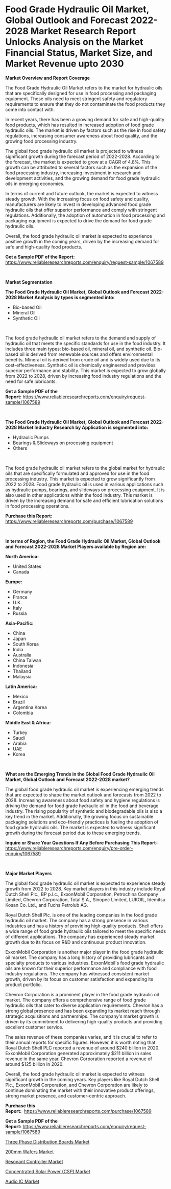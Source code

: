 <p><h1>Food Grade Hydraulic Oil Market, Global Outlook and Forecast 2022-2028 Market Research Report Unlocks Analysis on the Market Financial Status, Market Size, and Market Revenue upto 2030</h1></p><p><strong>Market Overview and Report Coverage</strong></p>
<p><p>The Food Grade Hydraulic Oil Market refers to the market for hydraulic oils that are specifically designed for use in food processing and packaging equipment. These oils need to meet stringent safety and regulatory requirements to ensure that they do not contaminate the food products they come into contact with.</p><p>In recent years, there has been a growing demand for safe and high-quality food products, which has resulted in increased adoption of food grade hydraulic oils. The market is driven by factors such as the rise in food safety regulations, increasing consumer awareness about food quality, and the growing food processing industry.</p><p>The global food grade hydraulic oil market is projected to witness significant growth during the forecast period of 2022-2028. According to the forecast, the market is expected to grow at a CAGR of 4.8%. This growth can be attributed to several factors such as the expansion of the food processing industry, increasing investment in research and development activities, and the growing demand for food grade hydraulic oils in emerging economies.</p><p>In terms of current and future outlook, the market is expected to witness steady growth. With the increasing focus on food safety and quality, manufacturers are likely to invest in developing advanced food grade hydraulic oils that offer superior performance and comply with stringent regulations. Additionally, the adoption of automation in food processing and packaging equipment is expected to drive the demand for food grade hydraulic oils.</p><p>Overall, the food grade hydraulic oil market is expected to experience positive growth in the coming years, driven by the increasing demand for safe and high-quality food products.</p></p>
<p><strong>Get a Sample PDF of the Report:</strong> <a href="https://www.reliableresearchreports.com/enquiry/request-sample/1067589">https://www.reliableresearchreports.com/enquiry/request-sample/1067589</a></p>
<p>&nbsp;</p>
<p><strong>Market Segmentation</strong></p>
<p><strong>The Food Grade Hydraulic Oil Market, Global Outlook and Forecast 2022-2028 Market Analysis by types is segmented into:</strong></p>
<p><ul><li>Bio-based Oil</li><li>Mineral Oil</li><li>Synthetic Oil</li></ul></p>
<p>&nbsp;</p>
<p><p>The food grade hydraulic oil market refers to the demand and supply of hydraulic oil that meets the specific standards for use in the food industry. It includes three main types: bio-based oil, mineral oil, and synthetic oil. Bio-based oil is derived from renewable sources and offers environmental benefits. Mineral oil is derived from crude oil and is widely used due to its cost-effectiveness. Synthetic oil is chemically engineered and provides superior performance and stability. This market is expected to grow globally from 2022 to 2028, driven by increasing food industry regulations and the need for safe lubricants.</p></p>
<p><strong>Get a Sample PDF of the Report:</strong>&nbsp;<a href="https://www.reliableresearchreports.com/enquiry/request-sample/1067589">https://www.reliableresearchreports.com/enquiry/request-sample/1067589</a></p>
<p>&nbsp;</p>
<p><strong>The Food Grade Hydraulic Oil Market, Global Outlook and Forecast 2022-2028 Market Industry Research by Application is segmented into:</strong></p>
<p><ul><li>Hydraulic Pumps</li><li>Bearings & Slideways on processing equipment</li><li>Others</li></ul></p>
<p>&nbsp;</p>
<p><p>The food grade hydraulic oil market refers to the global market for hydraulic oils that are specifically formulated and approved for use in the food processing industry. This market is expected to grow significantly from 2022 to 2028. Food grade hydraulic oil is used in various applications such as hydraulic pumps, bearings, and slideways on processing equipment. It is also used in other applications within the food industry. This market is driven by the increasing demand for safe and efficient lubrication solutions in food processing operations.</p></p>
<p><strong>Purchase this Report:</strong>&nbsp; <a href="https://www.reliableresearchreports.com/purchase/1067589">https://www.reliableresearchreports.com/purchase/1067589</a></p>
<p>&nbsp;</p>
<p><strong>In terms of Region, the Food Grade Hydraulic Oil Market, Global Outlook and Forecast 2022-2028 Market Players available by Region are:</strong></p>
<p>
    <p> <strong> North America: </strong>
        <ul>
            <li>United States</li>
            <li>Canada</li>
        </ul>
        </p> 
    <p> <strong> Europe: </strong>
        <ul>
            <li>Germany</li>
            <li>France</li>
            <li>U.K.</li>
            <li>Italy</li>
            <li>Russia</li>
        </ul>
        </p> 
    <p> <strong> Asia-Pacific: </strong>
        <ul>
            <li>China</li>
            <li>Japan</li>
            <li>South Korea</li>
            <li>India</li>
            <li>Australia</li>
            <li>China Taiwan</li>
            <li>Indonesia</li>
            <li>Thailand</li>
            <li>Malaysia</li>
        </ul>
        </p> 
    <p> <strong> Latin America: </strong>
        <ul>
            <li>Mexico</li>
            <li>Brazil</li>
            <li>Argentina Korea</li>
            <li>Colombia</li>
        </ul>
        </p> 
    <p> <strong> Middle East & Africa: </strong>
        <ul>
            <li>Turkey</li>
            <li>Saudi</li>
            <li>Arabia</li>
            <li>UAE</li>
            <li>Korea</li>
        </ul>
    </p>
    </p>
<p>&nbsp;</p>
<p><strong>What are the Emerging Trends in the Global Food Grade Hydraulic Oil Market, Global Outlook and Forecast 2022-2028 market?</strong></p>
<p><p>The global food grade hydraulic oil market is experiencing emerging trends that are expected to shape the market outlook and forecasts from 2022 to 2028. Increasing awareness about food safety and hygiene regulations is driving the demand for food grade hydraulic oil in the food and beverage industry. The rising popularity of synthetic and biodegradable oils is also a key trend in the market. Additionally, the growing focus on sustainable packaging solutions and eco-friendly practices is fueling the adoption of food grade hydraulic oils. The market is expected to witness significant growth during the forecast period due to these emerging trends.</p></p>
<p><strong>Inquire or Share Your Questions If Any Before Purchasing This Report</strong>- <a href="https://www.reliableresearchreports.com/enquiry/pre-order-enquiry/1067589">https://www.reliableresearchreports.com/enquiry/pre-order-enquiry/1067589</a></p>
<p>&nbsp;</p>
<p><strong>Major Market Players</strong></p>
<p><p>The global food grade hydraulic oil market is expected to experience steady growth from 2022 to 2028. Key market players in this industry include Royal Dutch Shell Plc., BP p.l.c., ExxonMobil Corporation, Petrochina Company Limited, Chevron Corporation, Total S.A., Sinopec Limited, LUKOIL, Idemitsu Kosan Co. Ltd., and Fuchs Petrolub AG.</p><p>Royal Dutch Shell Plc. is one of the leading companies in the food grade hydraulic oil market. The company has a strong presence in various industries and has a history of providing high-quality products. Shell offers a wide range of food grade hydraulic oils tailored to meet the specific needs of different applications. The company has experienced steady market growth due to its focus on R&D and continuous product innovation.</p><p>ExxonMobil Corporation is another major player in the food grade hydraulic oil market. The company has a long history of providing lubricants and specialty products to various industries. ExxonMobil's food grade hydraulic oils are known for their superior performance and compliance with food industry regulations. The company has witnessed consistent market growth, driven by its focus on customer satisfaction and expanding its product portfolio.</p><p>Chevron Corporation is a prominent player in the food grade hydraulic oil market. The company offers a comprehensive range of food grade hydraulic oils that cater to diverse application requirements. Chevron has a strong global presence and has been expanding its market reach through strategic acquisitions and partnerships. The company's market growth is driven by its commitment to delivering high-quality products and providing excellent customer service.</p><p>The sales revenue of these companies varies, and it is crucial to refer to their annual reports for specific figures. However, it is worth noting that Royal Dutch Shell PLC reported a revenue of around $240 billion in 2020. ExxonMobil Corporation generated approximately $211 billion in sales revenue in the same year. Chevron Corporation reported a revenue of around $125 billion in 2020.</p><p>Overall, the food grade hydraulic oil market is expected to witness significant growth in the coming years. Key players like Royal Dutch Shell Plc., ExxonMobil Corporation, and Chevron Corporation are likely to continue dominating the market with their innovative product offerings, strong market presence, and customer-centric approach.</p></p>
<p><strong>Purchase this Report:</strong>&nbsp;&nbsp;<a href="https://www.reliableresearchreports.com/purchase/1067589">https://www.reliableresearchreports.com/purchase/1067589</a></p>
<p></p>
<p><strong>Get a Sample PDF of the Report:</strong>&nbsp;<a href="https://www.reliableresearchreports.com/enquiry/request-sample/1067589">https://www.reliableresearchreports.com/enquiry/request-sample/1067589</a></p>
<p><p><a href="https://www.reportprime.com/three-phase-distribution-boards-r5891">Three Phase Distribution Boards Market</a></p><p><a href="https://www.linkedin.com/pulse/200mm-wafers-market-size-share-amp-trends-analysis-report-application-tk0me/">200mm Wafers Market</a></p><p><a href="https://www.linkedin.com/pulse/resonant-controller-market-research-report-provides-thorough-sarfc/">Resonant Controller Market</a></p><p><a href="https://www.reportprime.com/concentrated-solar-power-csp-r5890">Concentrated Solar Power (CSP) Market</a></p><p><a href="https://medium.com/@hotspotflipk/audio-ic-market-size-growth-forecast-2023-2030-bfe5c47d9ab1">Audio IC Market</a></p></p>
